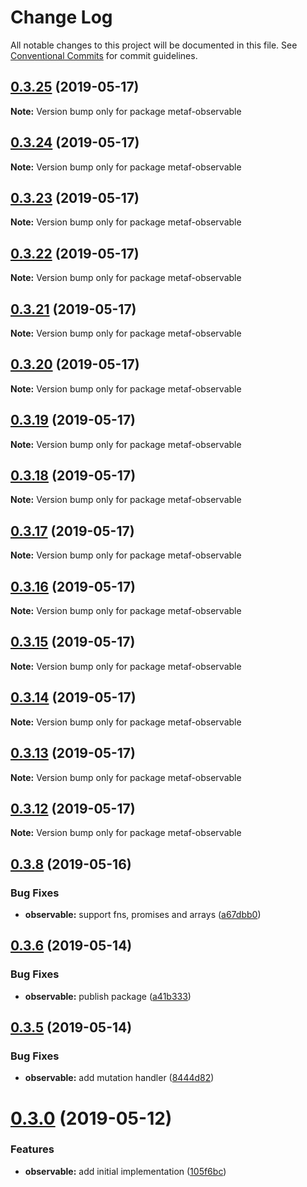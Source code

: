 # Change Log

All notable changes to this project will be documented in this file.
See [Conventional Commits](https://conventionalcommits.org) for commit guidelines.

## [0.3.25](https://github.com/Igmat/metaf/compare/v0.3.24...v0.3.25) (2019-05-17)

**Note:** Version bump only for package metaf-observable





## [0.3.24](https://github.com/Igmat/metaf/compare/v0.3.23...v0.3.24) (2019-05-17)

**Note:** Version bump only for package metaf-observable





## [0.3.23](https://github.com/Igmat/metaf/compare/v0.3.22...v0.3.23) (2019-05-17)

**Note:** Version bump only for package metaf-observable





## [0.3.22](https://github.com/Igmat/metaf/compare/v0.3.21...v0.3.22) (2019-05-17)

**Note:** Version bump only for package metaf-observable





## [0.3.21](https://github.com/Igmat/metaf/compare/v0.3.20...v0.3.21) (2019-05-17)

**Note:** Version bump only for package metaf-observable





## [0.3.20](https://github.com/Igmat/metaf/compare/v0.3.19...v0.3.20) (2019-05-17)

**Note:** Version bump only for package metaf-observable





## [0.3.19](https://github.com/Igmat/metaf/compare/v0.3.18...v0.3.19) (2019-05-17)

**Note:** Version bump only for package metaf-observable





## [0.3.18](https://github.com/Igmat/metaf/compare/v0.3.17...v0.3.18) (2019-05-17)

**Note:** Version bump only for package metaf-observable





## [0.3.17](https://github.com/Igmat/metaf/compare/v0.3.16...v0.3.17) (2019-05-17)

**Note:** Version bump only for package metaf-observable





## [0.3.16](https://github.com/Igmat/metaf/compare/v0.3.15...v0.3.16) (2019-05-17)

**Note:** Version bump only for package metaf-observable





## [0.3.15](https://github.com/Igmat/metaf/compare/v0.3.14...v0.3.15) (2019-05-17)

**Note:** Version bump only for package metaf-observable





## [0.3.14](https://github.com/Igmat/metaf/compare/v0.3.13...v0.3.14) (2019-05-17)

**Note:** Version bump only for package metaf-observable





## [0.3.13](https://github.com/Igmat/metaf/compare/v0.3.12...v0.3.13) (2019-05-17)

**Note:** Version bump only for package metaf-observable





## [0.3.12](https://github.com/Igmat/metaf/compare/v0.3.11...v0.3.12) (2019-05-17)

**Note:** Version bump only for package metaf-observable





## [0.3.8](https://github.com/Igmat/metaf/compare/v0.3.7...v0.3.8) (2019-05-16)


### Bug Fixes

* **observable:** support fns, promises and arrays ([a67dbb0](https://github.com/Igmat/metaf/commit/a67dbb0))





## [0.3.6](https://github.com/Igmat/metaf/compare/v0.3.5...v0.3.6) (2019-05-14)


### Bug Fixes

* **observable:** publish package ([a41b333](https://github.com/Igmat/metaf/commit/a41b333))





## [0.3.5](https://github.com/Igmat/metaf/compare/v0.3.4...v0.3.5) (2019-05-14)


### Bug Fixes

* **observable:** add mutation handler ([8444d82](https://github.com/Igmat/metaf/commit/8444d82))





# [0.3.0](https://github.com/Igmat/metaf/compare/v0.2.35...v0.3.0) (2019-05-12)


### Features

* **observable:** add initial implementation ([105f6bc](https://github.com/Igmat/metaf/commit/105f6bc))
